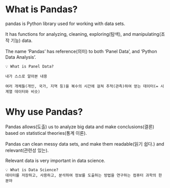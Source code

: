# What is Pandas?

pandas is Python library used for working with data sets.

It has functions for analyzing, cleaning, exploring(탐색), and manipulating(조작 기능) data.

The name ‘Pandas’ has reference(의미) to both ‘Panel Data’, and ‘Python Data Analysis’.


```
💡 What is Panel Data?

내가 스스로 알아본 내용

여러 개체들(개인, 국가, 지역 등)을 복수의 시간에 걸쳐 추적(관측)하여 얻는 데이터(= 시계열 데이터와 비슷) 
```


# Why use Pandas?

Pandas allows(도출) us to analyze big data and make conclusions(결론) based on statistical theories(통계 이론).

Pandas can clean messy data sets, and make them readable(읽기 쉽다.) and relevant(관련성 있는).

Relevant data is very important in data science.


```
💡 What is Data Science?
데이터를 저장하고, 사용하고, 분석하여 정보를 도출하는 방법을 연구하는 컴퓨터 과학의 한 분야
```
